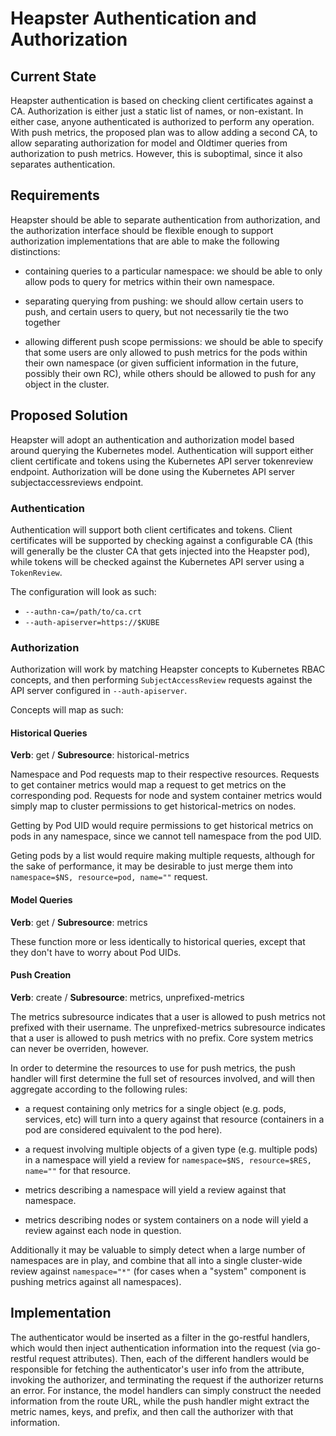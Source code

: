 Heapster Authentication and Authorization
=========================================

Current State
-------------

Heapster authentication is based on checking client certificates against a CA.
Authorization is either just a static list of names, or non-existant.  In
either case, anyone authenticated is authorized to perform any operation.  With
push metrics, the proposed plan was to allow adding a second CA, to allow
separating authorization for model and Oldtimer queries from authorization to
push metrics.  However, this is suboptimal, since it also separates
authentication.

Requirements
------------

Heapster should be able to separate authentication from authorization, and
the authorization interface should be flexible enough to support authorization
implementations that are able to make the following distinctions:

- containing queries to a particular namespace: we should be able to only allow
  pods to query for metrics within their own namespace.

- separating querying from pushing: we should allow certain users to push, and
  certain users to query, but not necessarily tie the two together

- allowing different push scope permissions: we should be able to specify that
  some users are only allowed to push metrics for the pods within their own
  namespace (or given sufficient information in the future, possibly their own
  RC), while others should be allowed to push for any object in the cluster.

Proposed Solution
-----------------

Heapster will adopt an authentication and authorization model based around
querying the Kubernetes model.  Authentication will support either client
certificate and tokens using the Kubernetes API server tokenreview
endpoint. Authorization will be done using the Kubernetes API server
subjectaccessreviews endpoint.

### Authentication ###

Authentication will support both client certificates and tokens.  Client
certificates will be supported by checking against a configurable CA (this
will generally be the cluster CA that gets injected into the Heapster
pod), while tokens will be checked against the Kubernetes API server using
a `TokenReview`.

The configuration will look as such:

- `--authn-ca=/path/to/ca.crt`
- `--auth-apiserver=https://$KUBE`

### Authorization ###

Authorization will work by matching Heapster concepts to Kubernetes RBAC
concepts, and then performing `SubjectAccessReview` requests against the
API server configured in `--auth-apiserver`.

Concepts will map as such:

#### Historical Queries #####

**Verb**: get / **Subresource**: historical-metrics

Namespace and Pod requests map to their respective resources.  Requests to
get container metrics would map a request to get metrics on the
corresponding pod.  Requests for node and system container metrics would
simply map to cluster permissions to get historical-metrics on nodes.

Getting by Pod UID would require permissions to get historical metrics on
pods in any namespace, since we cannot tell namespace from the pod UID.

Geting pods by a list would require making multiple requests, although for
the sake of performance, it may be desirable to just merge them into
`namespace=$NS, resource=pod, name=""` request.

#### Model Queries ####

**Verb**: get / **Subresource**: metrics

These function more or less identically to historical queries, except that
they don't have to worry about Pod UIDs.

#### Push Creation ####

**Verb**: create / **Subresource**: metrics, unprefixed-metrics

The metrics subresource indicates that a user is allowed to push metrics
not prefixed with their username.  The unprefixed-metrics subresource
indicates that a user is allowed to push metrics with no prefix.  Core
system metrics can never be overriden, however.

In order to determine the resources to use for push metrics, the push
handler will first determine the full set of resources involved, and will
then aggregate according to the following rules:

- a request containing only metrics for a single object (e.g. pods,
  services, etc) will turn into a query against that resource (containers
  in a pod are considered equivalent to the pod here).

- a request involving multiple objects of a given type (e.g. multiple
  pods) in a namespace will yield a review for `namespace=$NS,
  resource=$RES, name=""` for that resource.

- metrics describing a namespace will yield a review against that
  namespace.

- metrics describing nodes or system containers on a node will yield
  a review against each node in question.

Additionally it may be valuable to simply detect when a large number of
namespaces are in play, and combine that all into a single cluster-wide
review against `namespace="*"` (for cases when a "system" component is
pushing metrics against all namespaces).

Implementation
--------------

The authenticator would be inserted as a filter in the go-restful handlers,
which would then inject authentication information into the request (via
go-restful request attributes).  Then, each of the different handlers would
be responsible for fetching the authenticator's user info from the attribute,
invoking the authorizer, and terminating the request if the authorizer returns
an error.  For instance, the model handlers can simply construct the needed
information from the route URL, while the push handler might extract the metric
names, keys, and prefix, and then call the authorizer with that information.
